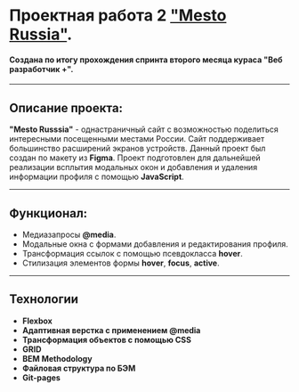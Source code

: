# Проектная работа 2 ["Mesto Russia"](https://shoomec74.github.io/russian-travel/).
#### Создана по итогу прохождения спринта второго месяца кураса "Веб разработчик +".
***
## Описание проекта:
__"Mesto Russsia"__ - однастраничный сайт с возможностью поделиться интересными посещенными местами России. Сайт поддерживает большинство расширений экранов устройств. Данный проект был создан по макету из __Figma__. Проект подготовлен для дальнейшей реализации всплытия модальных окон и добавления и удаления информации профиля с помощью __JavaScript__.
***
## Функционал:
* Медиазапросы __@media__.
* Модальные окна с формами добавления и редактирования профиля.
* Трансформация ссылок с помощью псевдокласса __hover__.
* Стилизация элементов формы __hover__, __focus__, __active__.

***
## Технологии
* __Flexbox__
* __Адаптивная верстка с применением @media__
* __Трансформация объектов с помощью CSS__
* __GRID__
* __BEM Methodology__
* __Файловая структура по БЭМ__
* __Git-pages__
